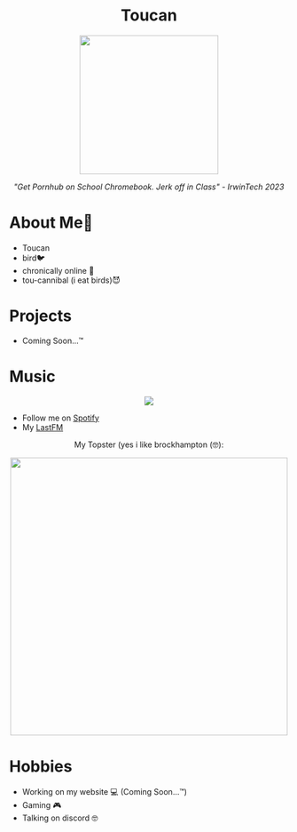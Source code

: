 <h1 align="center">Toucan</h1>
<div align="center">
  <img src="https://user-images.githubusercontent.com/123590545/221535860-38db5319-4cc5-4652-b775-f9d187f2caf8.png" width=250>
</div>
<p align="center"><i>"Get Pornhub on School Chromebook. Jerk off in Class" - IrwinTech 2023</i></p>
<h1>About Me🐧</h1>
<ul>
  <li>Toucan <img src="https://user-images.githubusercontent.com/123590545/221530411-02e45a2d-fb45-4963-9603-e8bb985fcadc.png" width=15</li>
  <li>bird🐦</li>
  <li>chronically online 📱</li>
  <li>tou-cannibal (i eat birds)😈</li>
</ul>
<h1>Projects</h1>
<ul>
  <li>Coming Soon...™️</li>
</ul>
<h1>Music</h1>
<div align="center">
  <img src="https://spotify-github-profile.vercel.app/api/view?uid=31ul6jkelbsdntmxag6ug6qrzqqi&cover_image=true&theme=default&show_offline=false&background_color=121212&interchange=false"/>
</div>
<ul>
  <li>Follow me on <a href="https://open.spotify.com/user/31ul6jkelbsdntmxag6ug6qrzqqi?si=916f8de21bef4697">Spotify</a></li>
  <li>My <a href="https://www.last.fm/user/tocn">LastFM</a></li>
</ul>
<p align="center">My Topster (yes i like brockhampton (🤓):</p>
<div align="center">
  <img src="https://user-images.githubusercontent.com/123590545/221523075-6381250f-3770-437b-87e9-92a370265d05.png" width=500/>
</div>
<h1>Hobbies</h1>
<ul>
  <li>Working on my website 💻 (Coming Soon...™️)</li>
  <li>Gaming 🎮</li>
  <li>Talking on discord 🤓</li>
</ul>
